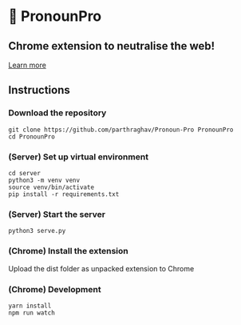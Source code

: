 # 🌈 PronounPro
## Chrome extension to neutralise the web!
[Learn more](/SUBMISSION.md)

## Instructions

### Download the repository
    git clone https://github.com/parthraghav/Pronoun-Pro PronounPro
    cd PronounPro

### (Server) Set up virtual environment
    cd server
    python3 -m venv venv
    source venv/bin/activate
    pip install -r requirements.txt

### (Server) Start the server
    python3 serve.py

### (Chrome) Install the extension
Upload the dist folder as unpacked extension to Chrome

### (Chrome) Development
    yarn install
    npm run watch
